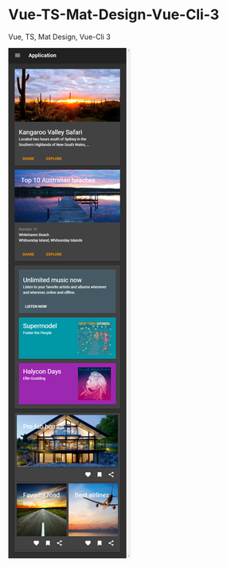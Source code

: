 # Vue-TS-Mat-Design-Vue-Cli-3
Vue, TS, Mat Design, Vue-Cli 3

![Preview](https://github.com/JDrechsler/Vue-TS-Mat-Design-Vue-Cli-3/blob/master/vuetify_cards.png?raw=true)
